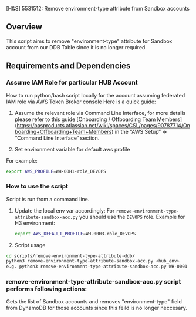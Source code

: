[H&S] 5531512: Remove environment-type attribute from Sandbox accounts

## Overview

This script aims to remove "environment-type" attribute for Sandbox account from our DDB Table since it is no longer required.

## Requirements and Dependencies

### Assume IAM Role for particular HUB Account

How to run python/bash script locally for the account assuming federated IAM role via AWS Token Broker console
Here is a quick guide:

1. Assume the relevant role via Command Line Interface, for more details please refer to this guide [Onboarding / Offboarding Team Members] (<https://basproducts.atlassian.net/wiki/spaces/CSL/pages/90787714/Onboarding+Offboarding+Team+Members>) in the “AWS Setup“ => “Command Line Interface“ section.

2. Set environment variable for default aws profile

For example:
```bash
export AWS_PROFILE=WH-00H1-role_DEVOPS 
```

### How to use the script

Script is run from a command line.

1. Update the local env var accordingly:
    For `remove-environment-type-attribute-sandbox-acc.py` you should use the `DEVOPS` role. 
    Example for H3 environment:
    ```bash
    export AWS_DEFAULT_PROFILE=WH-00H3-role_DEVOPS
    ```
2. Script usage

```bash
cd scripts/remove-environment-type-attribute-ddb/
python3 remove-environment-type-attribute-sandbox-acc.py <hub_env>
e.g. python3 remove-environment-type-attribute-sandbox-acc.py WH-0001
```

###  remove-environment-type-attribute-sandbox-acc.py script performs following actions:

Gets the list of Sandbox accounts and removes "environment-type" field from DynamoDB for those accounts since this feild is no longer neccesary.
